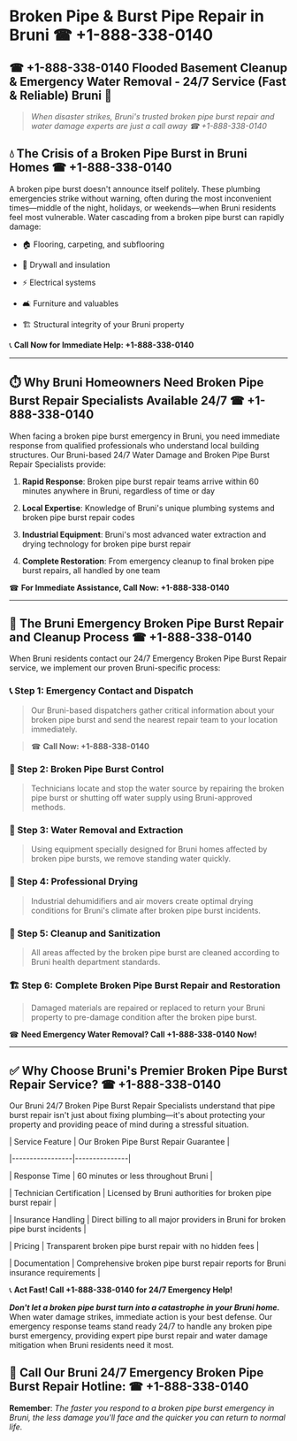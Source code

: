 # Broken Pipe & Burst Pipe Repair in Bruni ☎ +1-888-338-0140  
## ☎ +1-888-338-0140 Flooded Basement Cleanup & Emergency Water Removal - 24/7 Service (Fast & Reliable) Bruni 🚨  

> *When disaster strikes, Bruni's trusted broken pipe burst repair and water damage experts are just a call away ☎ +1-888-338-0140*  

## 💧 The Crisis of a Broken Pipe Burst in Bruni Homes ☎ +1-888-338-0140  

A broken pipe burst doesn't announce itself politely. These plumbing emergencies strike without warning, often during the most inconvenient times—middle of the night, holidays, or weekends—when Bruni residents feel most vulnerable. Water cascading from a broken pipe burst can rapidly damage:  

* 🏠 Flooring, carpeting, and subflooring  
* 🧱 Drywall and insulation  
* ⚡ Electrical systems  
* 🛋️ Furniture and valuables  
* 🏗️ Structural integrity of your Bruni property  

📞 **Call Now for Immediate Help: +1-888-338-0140**  

---  

## ⏱️ Why Bruni Homeowners Need Broken Pipe Burst Repair Specialists Available 24/7 ☎ +1-888-338-0140  

When facing a broken pipe burst emergency in Bruni, you need immediate response from qualified professionals who understand local building structures. Our Bruni-based 24/7 Water Damage and Broken Pipe Burst Repair Specialists provide:  

1. **Rapid Response**: Broken pipe burst repair teams arrive within 60 minutes anywhere in Bruni, regardless of time or day  
2. **Local Expertise**: Knowledge of Bruni's unique plumbing systems and broken pipe burst repair codes  
3. **Industrial Equipment**: Bruni's most advanced water extraction and drying technology for broken pipe burst repair  
4. **Complete Restoration**: From emergency cleanup to final broken pipe burst repairs, all handled by one team  

☎ **For Immediate Assistance, Call Now: +1-888-338-0140**  

---  

## 🔧 The Bruni Emergency Broken Pipe Burst Repair and Cleanup Process ☎ +1-888-338-0140  

When Bruni residents contact our 24/7 Emergency Broken Pipe Burst Repair service, we implement our proven Bruni-specific process:  

### 📞 Step 1: Emergency Contact and Dispatch  
> Our Bruni-based dispatchers gather critical information about your broken pipe burst and send the nearest repair team to your location immediately.  
> ☎ **Call Now: +1-888-338-0140**  

### 🚿 Step 2: Broken Pipe Burst Control  
> Technicians locate and stop the water source by repairing the broken pipe burst or shutting off water supply using Bruni-approved methods.  

### 🌊 Step 3: Water Removal and Extraction  
> Using equipment specially designed for Bruni homes affected by broken pipe bursts, we remove standing water quickly.  

### 💨 Step 4: Professional Drying  
> Industrial dehumidifiers and air movers create optimal drying conditions for Bruni's climate after broken pipe burst incidents.  

### 🧼 Step 5: Cleanup and Sanitization  
> All areas affected by the broken pipe burst are cleaned according to Bruni health department standards.  

### 🏗️ Step 6: Complete Broken Pipe Burst Repair and Restoration  
> Damaged materials are repaired or replaced to return your Bruni property to pre-damage condition after the broken pipe burst.  

☎ **Need Emergency Water Removal? Call +1-888-338-0140 Now!**  

---  

## ✅ Why Choose Bruni's Premier Broken Pipe Burst Repair Service? ☎ +1-888-338-0140  

Our Bruni 24/7 Broken Pipe Burst Repair Specialists understand that pipe burst repair isn't just about fixing plumbing—it's about protecting your property and providing peace of mind during a stressful situation.  

| Service Feature | Our Broken Pipe Burst Repair Guarantee |  
|-----------------|---------------|  
| Response Time | 60 minutes or less throughout Bruni |  
| Technician Certification | Licensed by Bruni authorities for broken pipe burst repair |  
| Insurance Handling | Direct billing to all major providers in Bruni for broken pipe burst incidents |  
| Pricing | Transparent broken pipe burst repair with no hidden fees |  
| Documentation | Comprehensive broken pipe burst repair reports for Bruni insurance requirements |  

📞 **Act Fast! Call +1-888-338-0140 for 24/7 Emergency Help!**  

***Don't let a broken pipe burst turn into a catastrophe in your Bruni home.*** When water damage strikes, immediate action is your best defense. Our emergency response teams stand ready 24/7 to handle any broken pipe burst emergency, providing expert pipe burst repair and water damage mitigation when Bruni residents need it most.  

## 📱 Call Our Bruni 24/7 Emergency Broken Pipe Burst Repair Hotline: ☎ +1-888-338-0140  

**Remember**: *The faster you respond to a broken pipe burst emergency in Bruni, the less damage you'll face and the quicker you can return to normal life.*